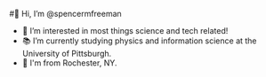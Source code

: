 #👋 Hi, I’m @spencermfreeman

- 👀 I’m interested in most things science and tech related!
- 📚 I’m currently studying physics and information science at the University of Pittsburgh. 
- 📍 I'm from Rochester, NY. 
  
<!---
spencermfreeman/spencermfreeman is a ✨ special ✨ repository because its `README.md` (this file) appears on your GitHub profile.
You can click the Preview link to take a look at your changes.
--->
